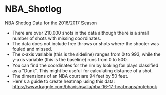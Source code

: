 # NBA_Shotlog
NBA Shotlog Data for the 2016/2017 Season

- There are over 210,000 shots in the data although there is a small number of shots with missing coordinates. 
- The data does not include free throws or shots where the shooter was fouled and missed.
- The x-axis variable (this is the sideline) ranges from 0 to 993, while the y-axis variable (this is the baseline) runs from 0 to 500.
- You can find the coordinates for the rim by looking for plays classified as a "Dunk". This might be useful for calculating distance of a shot.
- The dimensions of an NBA court are 94 feet by 50 feet. 
- Here's a guide to create heatmap using this data: https://www.kaggle.com/bhavishsalia/nba-16-17-heatmaps/notebook
